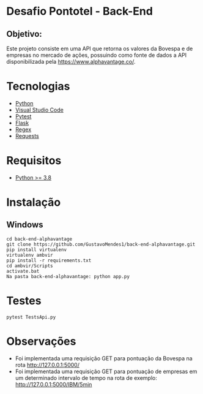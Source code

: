 # Desafio Pontotel - Back-End
## Objetivo:
Este projeto consiste em uma API que retorna os valores da Bovespa e de empresas no mercado de ações, possuindo como fonte de dados a API disponibilizada pela https://www.alphavantage.co/. 

# Tecnologias
- [Python](https://www.python.org/downloads/)
- [Visual Studio Code](https://code.visualstudio.com/)
- [Pytest](https://docs.pytest.org/en/stable/)
- [Flask](https://flask.palletsprojects.com/en/1.1.x/)
- [Regex](https://docs.python.org/pt-br/3.8/howto/regex.html)
- [Requests](https://requests.readthedocs.io/en/master/)

# Requisitos
- [Python >= 3.8](https://www.python.org/downloads/)

# Instalação
## Windows

```shell
cd back-end-alphavantage
git clone https://github.com/GustavoMendes1/back-end-alphavantage.git
pip install virtualenv
virtualenv ambvir
pip install -r requirements.txt
cd ambvir/Scripts
activate.bat
Na pasta back-end-alphavantage: python app.py
```
# Testes
```shell
pytest TestsApi.py
```
# Observações
- Foi implementada uma requisição GET para pontuação da Bovespa na rota http://127.0.0.1:5000/
- Foi implementada uma requisição GET para pontuação de empresas em um determinado intervalo de tempo na rota de exemplo: http://127.0.0.1:5000/IBM/5min
